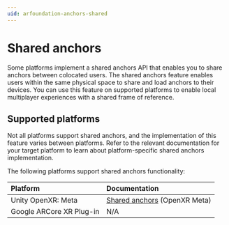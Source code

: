 ```yaml
---
uid: arfoundation-anchors-shared
---
```

# Shared anchors

Some platforms implement a shared anchors API that enables you to share anchors between colocated users. The shared anchors feature enables users within the same physical space to share and load anchors to their devices. You can use this feature on supported platforms to enable local multiplayer experiences with a shared frame of reference.

## Supported platforms

Not all platforms support shared anchors, and the implementation of this feature varies between platforms. Refer to the relevant documentation for your target platform to learn about platform-specific shared anchors implementation.

The following platforms support shared anchors functionality:

| **Platform**              | **Documentation** |
| :------------------------ | :---------------- |
| Unity OpenXR: Meta        | [Shared anchors](xref:meta-openxr-shared-anchors) (OpenXR Meta) |
| Google ARCore XR Plug-in  | N/A               |
